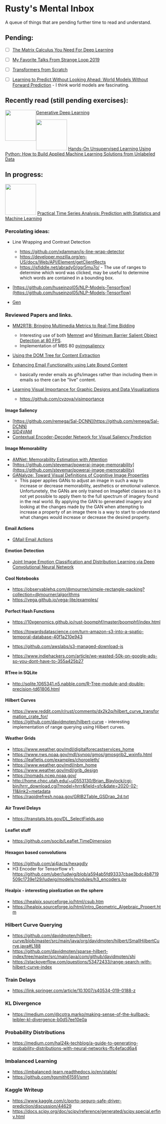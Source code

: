 # Rusty's Mental Inbox

A queue of things that are pending further time to read and understand.

## Pending:

- [ ] [The Matrix Calculus You Need For Deep Learning](https://explained.ai/matrix-calculus/index.html)

- [ ] [My Favorite Talks From Strange Loop 2019](http://stratus3d.com/blog/2019/09/24/my-favorite-talks-from-strange-loop-2019/
)

- [ ] [Transformers from Scratch](http://www.peterbloem.nl/blog/transformers)

- [ ] [Learning to Predict Without Looking Ahead:
World Models Without Forward Prediction](https://learningtopredict.github.io) - I think world models are fascinating.
 
## Recently read (still pending exercises):

<img src="https://images-na.ssl-images-amazon.com/images/I/416KapTtFjL._SX379_BO1,204,203,200_.jpg" width="100px" style="float:left"/> [Generative Deep Learning](https://www.amazon.com/Generative-Deep-Learning-Teaching-Machines/dp/1492041947)

<img src="https://images-na.ssl-images-amazon.com/images/I/51bnimDBPkL._SX379_BO1,204,203,200_.jpg" width="100px"> [Hands-On Unsupervised Learning Using Python: How to Build Applied Machine Learning Solutions from Unlabeled Data](https://www.amazon.com/Hands-Unsupervised-Learning-Using-Python/dp/1492035645)

## In progress:

<img src="https://images-na.ssl-images-amazon.com/images/I/51rGoPuGcSL._SX379_BO1,204,203,200_.jpg" width="100px"> [Practical Time Series Analysis: Prediction with Statistics and Machine Learning](https://www.amazon.com/Practical-Time-Analysis-Prediction-Statistics/dp/1492041653/ref=sr_1_1?crid=349AS4FB79YKS&keywords=time+series+oreilly&qid=1572714244&sprefix=time+series+or%2Cstripbooks%2C165&sr=8-1)


### Percolating ideas:

- Line Wrapping and Contrast Detection 
  - https://github.com/xdamman/js-line-wrap-detector
  - https://developer.mozilla.org/en-US/docs/Web/API/Element/getClientRects
  - https://jsfiddle.net/abrady0/ggr5mu7o/ - The use of ranges to determine which word was clicked, may be useful to determine which words are contained in a bounding box.
- [https://github.com/huseinzol05/NLP-Models-Tensorflow](https://github.com/huseinzol05/NLP-Models-Tensorflow)

- [Gen](https://probcomp.github.io/Gen/tutorials.html)

### Reviewed Papers and links.

  - [MM2RTB: Bringing Multimedia Metrics to Real-Time Bidding](https://arxiv.org/pdf/1708.00255.pdf)
    - Interesting use of both [Memnet](http://memorability.csail.mit.edu/) and [Minimum Barrier Salient Object Detection at 80 FPS](https://cs-people.bu.edu/jmzhang/fastmbd/MBS_preprint.pdf).
    - Implementation of MBS 80 [pyimgsaliency](https://github.com/yhenon/pyimgsaliency/blob/master/README.md)
    
  - [Using the DOM Tree for Content Extraction](https://arxiv.org/pdf/1210.6113.pdf)
  
  - [Enhancing Email Functionality using Late Bound Content](https://arxiv.org/pdf/1907.01423.pdf)
    - basically render emails as gifs/images rather than including them in emails so there can be "live" content.
  - [Learning Visual Importance for Graphic Designs and Data Visualizations](https://vcg.seas.harvard.edu/publications/learning-visual-importance-for-graphic-designs-and-data-visualizations/paper)
    - https://github.com/cvzoya/visimportance
  
#### Image Saliency

  - [https://github.com/remega/Sal-DCNN](https://github.com/remega/Sal-DCNN)
  - [SID4VAM](https://arxiv.org/pdf/1910.13066.pdf)
  - [Contextual Encoder-Decoder Network for Visual Saliency Prediction](https://github.com/alexanderkroner/saliency)
  
#### Image Memorability

  - [AMNet: Memorability Estimation with Attention](https://github.com/ok1zjf/AMNet)
  - [https://github.com/stevemar/powerai-image-memorability](https://github.com/stevemar/powerai-image-memorability)
  - [GANalyze: Toward Visual Definitions of Cognitive Image Properties](https://arxiv.org/pdf/1906.10112.pdf)
     - This paper applies GANs to adjust an image in such a way to increase or decrease memorability, aesthetics or emotional valience. Unfortunetely, the GANs are only trained on ImageNet classes so it is not yet possible to apply them to the full spectrum of imagery found in the real world.  By applying the GAN to generated imagery and looking at the changes made by the GAN when attempting to increase a property of an image there is a way to start to understand what changes would increase or decrease the desired property.
     
#### Email Actions

  - [GMail Email Actions](https://developers.google.com/gmail/markup/actions/actions-overview)
 
#### Emotion Detection
  
  - [Joint Image Emotion Classification and Distribution Learning via Deep Convolutional Neural Network](https://github.com/sherleens/EmotionDistributionLearning)

#### Cool Notebooks

  - https://observablehq.com/@mourner/simple-rectangle-packing?collection=@mourner/algorithms
  - https://vega.github.io/vega-lite/examples/

#### Perfect Hash Functions

  - https://10xgenomics.github.io/rust-boomphf/master/boomphf/index.html
  - https://towardsdatascience.com/turn-amazon-s3-into-a-spatio-temporal-database-40f1a210e943

  - https://github.com/awslabs/s3-managed-download-js
  - https://www.indiehackers.com/article/we-wasted-50k-on-google-ads-so-you-dont-have-to-355a425b27

#### RTree in SQLite

  - http://sqlite.1065341.n5.nabble.com/R-Tree-module-and-double-precision-td61806.html 
  
#### Hilbert Curves
  - https://www.reddit.com/r/rust/comments/dx2k2q/hilbert_curve_transformation_crate_for/
  - https://github.com/davidmoten/hilbert-curve - interesting implementation of range querying using Hilbert curves.

#### Weather Grids
  - https://www.weather.gov/mdl/digitalforecastservices_home
  - https://www.nws.noaa.gov/mdl/synop/gmos/gmosgrib2_wxinfo.html
  - https://leafletjs.com/examples/choropleth/
  - https://www.weather.gov/mdl/nbm_home
  - https://www.weather.gov/mdl/grib_design
  - https://nomads.ncep.noaa.gov/
  - http://home.chpc.utah.edu/~u0553130/Brian_Blaylock/cgi-bin/hrrr_download.cgi?model=hrrr&field=sfc&date=2020-02-11&link2=metadata
  - https://rapidrefresh.noaa.gov/GRIB2Table_GSDrap_2d.txt
  
#### Air Travel Delays
  - https://transtats.bts.gov/DL_SelectFields.asp

#### Leaflet stuff
  - https://github.com/socib/Leaflet.TimeDimension
  
#### Hexagon based convolutions
  - https://github.com/ai4iacts/hexagdly
  - H3 Encoder for Tensorflow v1: https://github.com/uber/ludwig/blob/a594ab5fd93337cbae3bdc4b8719509c1739e129/ludwig/models/modules/h3_encoders.py
  
#### Healpix - interesting pixelization on the sphere

  - https://healpix.sourceforge.io/html/csub.htm
  - https://healpix.sourceforge.io/html/intro_Geometric_Algebraic_Propert.htm

### Hilbert Curve Querying
  
  - https://github.com/davidmoten/hilbert-curve/blob/master/src/main/java/org/davidmoten/hilbert/SmallHilbertCurve.java#L188
  - https://github.com/davidmoten/sparse-hilbert-index/tree/master/src/main/java/com/github/davidmoten/shi
  - https://stackoverflow.com/questions/53472433/range-search-with-hilbert-curve-index
  
### Train Delays

  - https://link.springer.com/article/10.1007/s40534-019-0188-z
  
### KL Divergence
  - https://medium.com/@cotra.marko/making-sense-of-the-kullback-leibler-kl-divergence-b0d57ee10e0a
  
### Probability Distributions
  - https://medium.com/hal24k-techblog/a-guide-to-generating-probability-distributions-with-neural-networks-ffc4efacd6a4

### Imbalanced Learning
  - https://imbalanced-learn.readthedocs.io/en/stable/
  - https://github.com/tgsmith61591/smrt
  
### Kaggle Writeup
  - https://www.kaggle.com/c/porto-seguro-safe-driver-prediction/discussion/44629
  - https://docs.scipy.org/doc/scipy/reference/generated/scipy.special.erfinv.html
